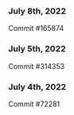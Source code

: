 ### July 8th, 2022

Commit #165874

### July 5th, 2022

Commit #314353


### July 4th, 2022

Commit #72281
